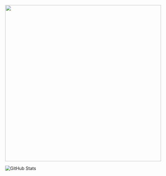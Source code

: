 <a target="blank"><img align="center" src="https://images.unsplash.com/photo-1604528889876-fb6ce1058618?ixlib=rb-4.0.3&ixid=MnwxMjA3fDB8MHxwaG90by1yZWxhdGVkfDE2fHx8ZW58MHx8fHw%3D&w=1000&q=80" height="500" /></a>

![GitHub Stats](https://github-readme-stats.vercel.app/api?username=PuPs1ck&theme=radical)
